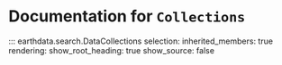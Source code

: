 # Documentation for `Collections`

::: earthdata.search.DataCollections
    selection:
      inherited_members: true
    rendering:
      show_root_heading: true
      show_source: false

